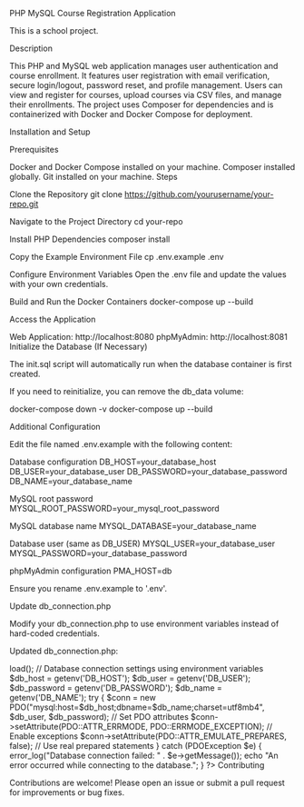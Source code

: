 PHP MySQL Course Registration Application

This is a school project.

Description

This PHP and MySQL web application manages user authentication and course enrollment. It features user registration with email verification, secure login/logout, password reset, and profile management. Users can view and register for courses, upload courses via CSV files, and manage their enrollments. The project uses Composer for dependencies and is containerized with Docker and Docker Compose for deployment.

Installation and Setup

Prerequisites

Docker and Docker Compose installed on your machine.
Composer installed globally.
Git installed on your machine.
Steps

Clone the Repository git clone https://github.com/yourusername/your-repo.git

Navigate to the Project Directory cd your-repo

Install PHP Dependencies composer install

Copy the Example Environment File cp .env.example .env

Configure Environment Variables Open the .env file and update the values with your own credentials.

Build and Run the Docker Containers docker-compose up --build

Access the Application

Web Application: http://localhost:8080
phpMyAdmin: http://localhost:8081
Initialize the Database (If Necessary)

The init.sql script will automatically run when the database container is first created.

If you need to reinitialize, you can remove the db_data volume:

docker-compose down -v docker-compose up --build

Additional Configuration

Edit the file named .env.example with the following content:

Database configuration
DB_HOST=your_database_host DB_USER=your_database_user DB_PASSWORD=your_database_password DB_NAME=your_database_name

MySQL root password
MYSQL_ROOT_PASSWORD=your_mysql_root_password

MySQL database name
MYSQL_DATABASE=your_database_name

Database user (same as DB_USER)
MYSQL_USER=your_database_user MYSQL_PASSWORD=your_database_password

phpMyAdmin configuration
PMA_HOST=db

Ensure you rename .env.example to '.env'.

Update db_connection.php

Modify your db_connection.php to use environment variables instead of hard-coded credentials.

Updated db_connection.php:

load(); // Database connection settings using environment variables $db_host = getenv('DB_HOST'); $db_user = getenv('DB_USER'); $db_password = getenv('DB_PASSWORD'); $db_name = getenv('DB_NAME'); try { $conn = new PDO("mysql:host=$db_host;dbname=$db_name;charset=utf8mb4", $db_user, $db_password); // Set PDO attributes $conn->setAttribute(PDO::ATTR_ERRMODE, PDO::ERRMODE_EXCEPTION); // Enable exceptions $conn->setAttribute(PDO::ATTR_EMULATE_PREPARES, false); // Use real prepared statements } catch (PDOException $e) { error_log("Database connection failed: " . $e->getMessage()); echo "An error occurred while connecting to the database."; } ?>
Contributing

Contributions are welcome! Please open an issue or submit a pull request for improvements or bug fixes.
